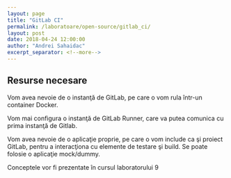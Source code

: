 ```yaml
---
layout: page
title: "GitLab CI"
permalink: /laboratoare/open-source/gitlab_ci/
layout: post
date: 2018-04-24 12:00:00
author: "Andrei Sahaidac"
excerpt_separator: <!--more-->
---
```


## Resurse necesare

Vom avea nevoie de o instanţă de GitLab, pe care o vom rula într-un container Docker.

Vom mai configura o instanţă de GitLab Runner, care va putea comunica cu prima instanţă de Gitlab.

Vom avea nevoie de o aplicaţie proprie, pe care o vom include ca şi proiect GitLab, pentru a interacţiona cu elemente de testare şi build. Se poate folosie o aplicaţie mock/dummy.

Conceptele vor fi prezentate în cursul laboratorului 9